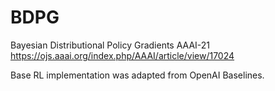 # BDPG
Bayesian Distributional Policy Gradients AAAI-21 https://ojs.aaai.org/index.php/AAAI/article/view/17024

Base RL implementation was adapted from OpenAI Baselines.
